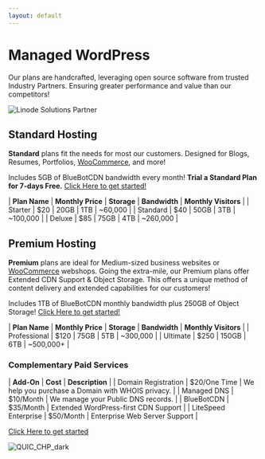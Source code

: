 ```yaml
---
layout: default
---
```

# Managed WordPress

Our plans are handcrafted, leveraging open source software from trusted Industry Partners. Ensuring greater performance and value than our competitors!

![Linode Solutions Partner](https://gooby-s3.us-southeast-1.linodeobjects.com/linodeSolutionsPartnerBadge.png)

## Standard Hosting

**Standard** plans fit the needs for most our customers. Designed for Blogs, Resumes, Portfolios, [WooCommerce](https://woocommerce.com/), and more!

Includes 5GB of BlueBotCDN bandwidth every month! **Trial a Standard Plan for 7-days Free.** [Click Here to get started!](https://forms.gle/v6GKGBBMjj5Dd9449)

| **Plan Name** | **Monthly Price** | **Storage** | **Bandwidth** | **Monthly Visitors** |
| Starter       | $20 | 20GB | 1TB | ~60,000  |
| Standard      | $40 | 50GB | 3TB | ~100,000 |
| Deluxe        | $85 | 75GB | 4TB | ~260,000 |

## Premium Hosting

**Premium** plans are ideal for Medium-sized business websites or [WooCommerce](https://woocommerce.com/) webshops. Going the extra-mile, our Premium plans offer Extended CDN Support & Object Storage. This offers a unique method of content delivery and extended capabilities for our customers!

Includes 1TB of BlueBotCDN monthly bandwidth plus 250GB of Object Storage! [Click Here to get started!](https://forms.gle/v6GKGBBMjj5Dd9449)

| **Plan Name** | **Monthly Price** | **Storage** | **Bandwidth** | **Monthly Visitors** |
| Professional | $120 | 75GB  | 5TB | ~300,000 |
| Ultimate     | $250 | 150GB | 6TB | ~500,000+ |

### Complementary Paid Services

| **Add-On** | **Cost** | **Description** |
| Domain Registration | $20/One Time | We help you purchase a Domain with WHOIS privacy. |
| Managed DNS         | $10/Month | We manage your Public DNS records. |
| BlueBotCDN          | $35/Month | Extended WordPress-first CDN Support |
| LiteSpeed Enterprise | $50/Month | Enterprise Web Server Support |

[Click Here to get started](https://forms.gle/v6GKGBBMjj5Dd9449)

![QUIC_CHP_dark](https://www.quic.cloud/wp-content/uploads/2023/05/quic_cloud-certified-hosting-providers.png)
